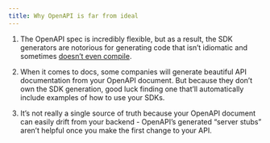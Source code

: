 ```yaml
---
title: Why OpenAPI is far from ideal
---
```


1. The OpenAPI spec is incredibly flexible, but as a result, the SDK generators are notorious for generating code that isn’t idiomatic and sometimes [doesn’t even compile](https://github.com/OpenAPITools/openapi-generator/issues?q=is%3Aissue+%22doesn%27t+compile%22).

2. When it comes to docs, some companies will generate beautiful API documentation from your OpenAPI document. But because they don’t own the SDK generation, good luck finding one that’ll automatically include examples of how to use your SDKs.

3. It’s not really a single source of truth because your OpenAPI document can easily drift from your backend - OpenAPI’s generated “server stubs” aren’t helpful once you make the first change to your API.
